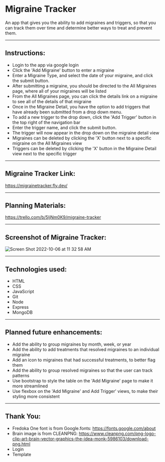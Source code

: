 
# Migraine Tracker

An app that gives you the ability to add migraines and triggers, so that you can track them over time and determine better ways to treat and prevent them.

***

## Instructions:
* Login to the app via google login 
* Click the 'Add Migraine' button to enter a migraine
* Enter a Migraine Type, and select the date of your migraine, and click the submit button.
* After submitting a migraine, you should be directed to the All Migraines page, where all of your migraines will be listed
* From the All Migraines page, you can click the details link on a migraine to see all of the details of that migraine
* Once in the Migraine Detail, you have the option to add triggers that have already been submitted from a drop down menu.  
* To add a new trigger to the drop down, click the 'Add Trigger' button in the top right of the navigation bar
* Enter the trigger name, and click the submit button.
* The trigger will now appear in the drop down on the migraine detail view
* Migraines can be deleted by clicking the 'X' button next to a specific migraine on the All Migraines view
* Triggers can be deleted by clicking the 'X' button in the Migraine Detail view next to the specific trigger

***

## Migraine Tracker Link:
https://migrainetracker.fly.dev/

***

## Planning Materials:
https://trello.com/b/5IjNm0K9/migraine-tracker

***

## Screenshot of Migraine Tracker:
![Screen Shot 2022-10-06 at 11 32 58 AM](https://user-images.githubusercontent.com/111081232/194356877-16e38831-d044-40b9-afbf-d10909010981.png)

*** 

## Technologies used:
* HTML
* CSS
* JavaScript
* Git
* Node
* Express
* MongoDB

***

## Planned future enhancements:
* Add the ability to group migraines by month, week, or year
* Add the ability to add treatments that resolved migraines to an individual migraine
* Add an icon to migraines that had successful treatments, to better flag them
* Add the ability to group resolved migraines so that the user can track patterns
* Use bootstrap to style the table on the 'Add Migraine' page to make it more streamlined
* Use flexbox on the 'Add Migraine' and Add Trigger' views, to make their styling more consistent

***

## Thank You:
* Fredoka One font is from Google.fonts: https://fonts.google.com/about
* Brain image is from CLEANPNG:
https://www.cleanpng.com/png-logo-clip-art-brain-vector-graphics-the-idea-monk-5986103/download-png.html
* Login
* Template

